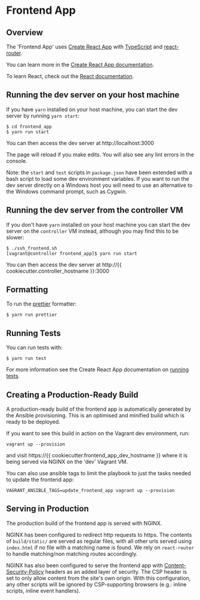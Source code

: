 # Frontend App

## Overview

The 'Frontend App' uses [Create React App](https://github.com/facebook/create-react-app)
with [TypeScript](https://www.typescriptlang.org) and
[react-router](https://reacttraining.com/react-router/).

You can learn more in the
[Create React App documentation](https://facebook.github.io/create-react-app/docs/getting-started).

To learn React, check out the [React documentation](https://reactjs.org/).


## Running the dev server on your host machine

If you have `yarn` installed on your host machine, you can start the dev server
by running `yarn start`:

```
$ cd frontend_app
$ yarn run start
```

You can then access the dev server at http://localhost:3000

The page will reload if you make edits. You will also see any lint errors in
the console.

Note: the `start` and `test` scripts in `package.json` have been extended
with a bash script to load some dev environment variables. If you want to run
the dev server directly on a Windows host you will need to use an alternative
to the Windows command prompt, such as Cygwin.

## Running the dev server from the controller VM

If you don't have `yarn` installed on your host machine you can start the dev
server on the `controller` VM instead, although you may find this to be slower:

```
$ ./ssh_frontend.sh
[vagrant@controller frontend_app]$ yarn run start
```

You can then access the dev server at http://{{ cookiecutter.controller_hostname }}:3000

## Formatting

To run the [prettier](https://prettier.io) formatter:

```
$ yarn run prettier
```

## Running Tests

You can run tests with:

```
$ yarn run test
```

For more information see the Create React App documentation on
[running tests](https://create-react-app.dev/docs/running-tests).

## Creating a Production-Ready Build

A production-ready build of the frontend app is automatically generated by the
Ansible provisioning. This is an optimised and minified build which is ready to
be deployed.

If you want to see this build in action on the Vagrant dev environment, run:

```
vagrant up --provision
```

and visit https://{{ cookiecutter.frontend_app_dev_hostname }} where it is being
served via NGINX on the 'dev' Vagrant VM.

You can also use ansible tags to limit the playbook to just the tasks needed to
update the frontend app:

```
VAGRANT_ANSIBLE_TAGS=update_frontend_app vagrant up --provision
```

## Serving in Production

The production build of the frontend app is served with NGINX.

NGINX has been configured to redirect http requests to https. The contents of
`build/static/` are served as regular files, with all other urls served using
`index.html` if no file with a matching name is found. We rely on `react-router` 
to handle matching/non matching routes accordingly.

NGINX has also been configured to serve the frontend app with 
[Content-Security-Policy](https://developer.mozilla.org/en-US/docs/Web/HTTP/CSP)
headers as an added layer of security. The CSP header is set to only allow content
from the site's own origin. With this configuration, any other scripts will be
ignored by CSP-supporting browsers (e.g.: inline scripts, inline event handlers). 
